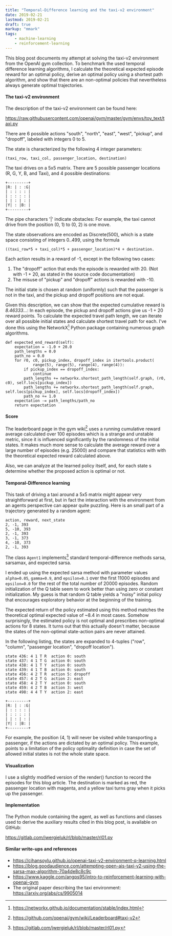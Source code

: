 ```yaml
---
title: "Temporal-Difference learning and the taxi-v2 environment"
date: 2019-02-21
lastmod: 2019-02-21
draft: true
markup: "mmark"
tags:
    - machine-learning
    - reinforcement-learning
---
```


This blog post documents my attempt at solving the taxi-v2 environment from the
OpenAI gym collection. To benchmark the used temporal difference learning
algorithms, I calculate the theoretical expected episode reward for an optimal
policy, derive an optimal policy using a shortest path algorithm, and show that
there are an non-optimal policies that nevertheless always generate optimal
trajectories.

#### The taxi-v2 environment

The description of the taxi-v2 environment can be found here: 

https://raw.githubusercontent.com/openai/gym/master/gym/envs/toy_text/taxi.py

There are 6 possible actions "south", "north", "east", "west", "pickup", and
"dropoff", labeled with integers 0 to 5.

The state is characterized by the following 4 integer parameters:

    (taxi_row, taxi_col, passenger_location, destination) 

The taxi drives on a 5x5 matrix. There are 5 possible passenger locations (R,
G, Y, B, and Taxi), and 4 possible destinations:

    +---------+
    |R: | : :G|
    | : : : : |
    | : : : : |
    | | : | : |
    |Y| : |B: |
    +---------+

The pipe characters '|' indicate obstacles: For example, the taxi cannot drive 
from the position (0, 1) to (0, 2) is one move. 

The state observations are encoded as Discrete(500), which is a state space
consisting of integers 0..499, using the formula

    ((taxi_row*5 + taxi_col)*5 + passenger_location)*4 + destination.

Each action results in a reward of -1, except in the following two cases:
1. The "dropoff" action that ends the episode is rewarded with 20. 
    (Not with -1 + 20, as stated in the source code documentation)
2. The misuse of "pickup" and "dropoff" actions is rewarded with -10.

The initial state is chosen at random (uniformly) such that the passenger is
not in the taxi, and the pickup and dropoff positions are not equal.

Given this description, we can show that the expected cumulative reward is
*8.46333...*: In each episode, the pickup and dropoff actions give us -1 + 20
reward points. To calculate the expected travel path length, we can iterate
over all possible initial states and calculate shortest travel path for each.
I've done this using the NetworkX[^1] Python package containing numerous graph
algorithms.

    def expected_end_reward(self):
        expectation = -1.0 + 20.0
        path_lengths = 0.0
        path_no = 0.0
        for r0, c0, pickup_index, dropoff_index in itertools.product(
                range(5), range(5), range(4), range(4)):
            if pickup_index == dropoff_index:
                continue
            path_lengths += networkx.shortest_path_length(self.graph, (r0, c0), self.locs[pickup_index])
            path_lengths += networkx.shortest_path_length(self.graph, self.locs[pickup_index], self.locs[dropoff_index])
            path_no += 1.0
        expectation -= path_lengths/path_no
        return expectation

#### Score 

The leaderboard page in the gym wiki[^2] uses a running cumulative reward
average calculated over 100 episodes which is a strange and unstable metric,
since it is influenced significantly by the randomness of the initial states.
It makes much more sense to calculate the average reward over a large number of
episodes (e.g. 25000) and compare that statistics with with the theoretical
expected reward calculated above. 

Also, we can analyze at the learned policy itself, and, for each state s
determine whether the proposed action is optimal or not. 

#### Temporal-Difference learning

This task of driving a taxi around a 5x5 matrix might appear very
straightforward at first, but in fact the interaction with the environment from
an agents perspective can appear quite puzzling. Here is an small part of a
trajectory generated by a random agent:

    action, reward, next_state
    2, -1, 393
    5, -10, 393
    2, -1, 393
    3, -1, 373
    4, -10, 373
    2, -1, 393

The class `Agent1` implements[^3] standard temporal-difference methods sarsa,
sarsamax, and expected sarsa. 

I ended up using the expected sarsa method with parameter values `alpha=0.05`,
`gamma=0.9`, and `epsilon=0.1` over the first 11000 episodes and `epsilon=0.0`
for the rest of the total number of 20000 episodes. 
Random initialization of the Q table seem to work better than using zero or
constant initialization. My guess is that random Q table yields a "noisy"
initial policy that encourages exploratory behavior at the beginning of the
training.

The expected return of the policy estimated using this method matches the
theoretical optimal expected value of ~8.4 in most cases. Somehow surprisingly,
the estimated policy is not optimal and prescribes non-optimal actions for 8
states. It turns out that this actually doesn't matter, because the states of
the non-optimal state-action pairs are never attained.

In the following listing, the states are expanded to 4-tuples ("row", "column",
"passenger location", "dropoff location").

    state 436: 4 1 T R  action 0: south
    state 437: 4 1 T G  action 0: south
    state 438: 4 1 T Y  action 0: south
    state 439: 4 1 T B  action 0: south
    state 456: 4 2 T R  action 5: dropoff
    state 457: 4 2 T G  action 2: east
    state 458: 4 2 T Y  action 0: south
    state 459: 4 2 T B  action 3: west
    state 498: 4 4 T Y  action 2: east

    +---------+
    |R: | : :G|
    | : : : : |
    | : : : : |
    | | : | : |
    |Y| : |B: |
    +---------+

For example, the position (4, 1) will never be visited while transporting a
passenger, if the actions are dictated by an optimal policy. This example,
points to a limitation of the policy optimality definition in case the set of
allowed initial states is not the whole state space.

#### Visualization

I use a slightly modified version of the render() function to record the
episodes for this blog article. The destination is marked as red, the passenger
location with magenta, and a yellow taxi turns gray when it picks up the
passenger.


#### Implementation

The Python module containing the agent, as well as functions and classes used
to derive the auxiliary results cited in this blog post, is available on
GitHub:

https://gitlab.com/jwergieluk/rl/blob/master/rl01.py

#### Similar write-ups and references

* https://cihansoylu.github.io/openai-taxi-v2-environment-q-learning.html
* https://blog.goodaudience.com/attempting-open-ais-taxi-v2-using-the-sarsa-max-algorithm-70a4de8c8c9c
* https://www.kaggle.com/angps95/intro-to-reinforcement-learning-with-openai-gym
* The original paper describing the taxi environment: https://arxiv.org/abs/cs/9905014

[^1]: https://networkx.github.io/documentation/stable/index.html
[^2]: https://github.com/openai/gym/wiki/Leaderboard#taxi-v2
[^3]: https://gitlab.com/jwergieluk/rl/blob/master/rl01.py



